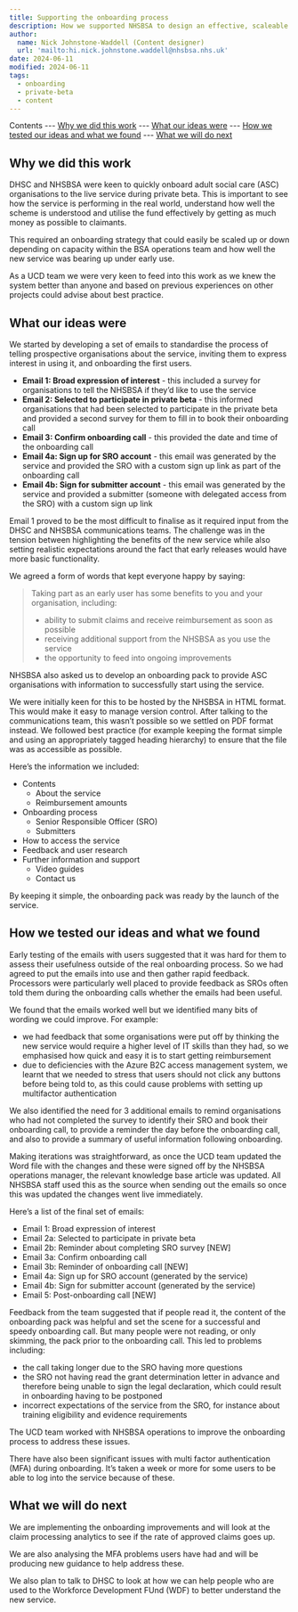 ```yaml
---
title: Supporting the onboarding process
description: How we supported NHSBSA to design an effective, scaleable onboarding process for private beta.
author:
  name: Nick Johnstone-Waddell (Content designer)
  url: 'mailto:hi.nick.johnstone.waddell@nhsbsa.nhs.uk'
date: 2024-06-11
modified: 2024-06-11
tags:
  - onboarding
  - private-beta
  - content
---
```


Contents
--- [Why we did this work](#why-we-did-this-work)
--- [What our ideas were](#what-our-ideas-were)
--- [How we tested our ideas and what we found](#how-we-tested-our-ideas-and-what-we-found)
--- [What we will do next](#what-we-will-do-next)

## Why we did this work

DHSC and NHSBSA were keen to quickly onboard adult social care (ASC) organisations to the live service during private beta. This is important to see how the service is performing in the real world, understand how well the scheme is understood and utilise the fund effectively by getting as much money as possible to claimants.

This required an onboarding strategy that could easily be scaled up or down depending on capacity within the BSA operations team and how well the new service was bearing up under early use.

As a UCD team we were very keen to feed into this work as we knew the system better than anyone and based on previous experiences on other projects could advise about best practice.

## What our ideas were

We started by developing a set of emails to standardise the process of telling prospective organisations about the service, inviting them to express interest in using it, and onboarding the first users.

* **Email 1: Broad expression of interest** - this included a survey for organisations to tell the NHSBSA if they’d like to use the service
* **Email 2: Selected to participate in private beta** - this informed organisations that had been selected to participate in the private beta and provided a second survey for them to fill in to book their onboarding call
* **Email 3: Confirm onboarding call** - this provided the date and time of the onboarding call
* **Email 4a: Sign up for SRO account** - this email was generated by the service and provided the SRO with a custom sign up link as part of the onboarding call
* **Email 4b: Sign for submitter account** - this email was generated by the service and provided a submitter (someone with delegated access from the SRO) with a custom sign up link

Email 1 proved to be the most difficult to finalise as it required input from the DHSC and NHSBSA communications teams. The challenge was in the tension between highlighting the benefits of the new service while also setting realistic expectations around the fact that early releases would have more basic functionality.

We agreed a form of words that kept everyone happy by saying:

> Taking part as an early user has some benefits to you and your organisation, including:  
>
> * ability to submit claims and receive reimbursement as soon as possible  
> * receiving additional support from the NHSBSA as you use the service 
> * the opportunity to feed into ongoing improvements

NHSBSA also asked us to develop an onboarding pack to provide ASC organisations with information to successfully start using the service.

We were initially keen for this to be hosted by the NHSBSA in HTML format. This would make it easy to manage version control. After talking to the communications team, this wasn’t possible so we settled on PDF format instead. We followed best practice (for example keeping the format simple and using an appropriately tagged heading hierarchy) to ensure that the file was as accessible as possible.

Here’s the information we included:

* ​​Contents
  - About the service
  - Reimbursement amounts
* Onboarding process
  - ​Senior Responsible Officer (SRO)
  - Submitters
* How to access the service
* Feedback and user research
* Further information and support
  - Video guides
  - Contact us

By keeping it simple, the onboarding pack was ready by the launch of the service.

## How we tested our ideas and what we found

Early testing of the emails with users suggested that it was hard for them to assess their usefulness outside of the real onboarding process. So we had agreed to put the emails into use and then gather rapid feedback. Processors were particularly well placed to provide feedback as SROs often told them during the onboarding calls whether the emails had been useful.

We found that the emails worked well but we identified many bits of wording we could improve. For example:

* we had feedback that some organisations were put off by thinking the new service would require a higher level of IT skills than they had, so we emphasised how quick and easy it is to start getting reimbursement
* due to deficiencies with the Azure B2C access management system, we learnt that we needed to stress that users should not click any buttons before being told to, as this could cause problems with setting up multifactor authentication

We also identified the need for 3 additional emails to remind organisations who had not completed the survey to identify their SRO and book their onboarding call, to provide a reminder the day before the onboarding call, and also to provide a summary of useful information following onboarding.

Making iterations was straightforward, as once the UCD team updated the Word file with the changes and these were signed off by the NHSBSA operations manager, the relevant knowledge base article was updated. All NHSBSA staff used this as the source when sending out the emails so once this was updated the changes went live immediately.

Here’s a list of the final set of emails:

* Email 1: Broad expression of interest
* Email 2a: Selected to participate in private beta
* Email 2b: Reminder about completing SRO survey [NEW]
* Email 3a: Confirm onboarding call
* Email 3b: Reminder of onboarding call [NEW]
* Email 4a: Sign up for SRO account (generated by the service)
* Email 4b: Sign for submitter account (generated by the service)
* Email 5: Post-onboarding call [NEW]

Feedback from the team suggested that if people read it, the content of the onboarding pack was helpful and set the scene for a successful and speedy onboarding call. But many people were not reading, or only skimming, the pack prior to the onboarding call. This led to problems including:

* the call taking longer due to the SRO having more questions
* the SRO not having read the grant determination letter in advance and therefore being unable to sign the legal declaration, which could result in onboarding having to be postponed
* incorrect expectations of the service from the SRO, for instance about training eligibility and evidence requirements

The UCD team worked with NHSBSA operations to improve the onboarding process to address these issues.

There have also been significant issues with multi factor authentication (MFA) during onboarding. It’s taken a week or more for some users to be able to log into the service because of these.

## What we will do next

We are implementing the onboarding improvements and will look at the claim processing analytics to see if the rate of approved claims goes up.

We are also analysing the MFA problems users have had and will be producing new guidance to help address these.

We also plan to talk to DHSC to look at how we can help people who are used to the Workforce Development FUnd (WDF) to better understand the new service.